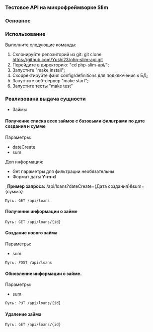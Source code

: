 ### Тестовое API на микрофреймворке Slim

### Основное

### Использование
Выполните следующие команды:
1. Склонируйте репозиторий из git: git clone https://github.com/Yushi23/php-slim-api.git
2. Перейдите в директорию: "cd php-slim-api/";
3. Запустите "make install";
4. Скорректируйте файл config/definitions для подключения к БД;
5. Запустите веб-сервер "make start";
6. Запустите тесты "make test"

### Реализована выдача сущности
- Займы

#### Получение списка всех займов с базовыми фильтрами по дате создания и сумме

Параметры:

- dateСreate
- sum

Доп информация:

- Get параметры для фильтрации необязательны
- Формат даты **Y-m-d**

_**Пример запроса:** /api/loans?dateCreate={Дата создания}&sum={сумма}

`Путь: GET /api/loans`

#### Получение информации о займе

`Путь: GET /api/loans/{id}`

#### Создание нового займа

Параметры:

- sum

`Путь: POST /api/loans`

#### Обновление информации о займе.

Параметры:

- sum

`Путь: PUT /api/loans/{id}`

#### Удаление займа

`Путь: GET /api/loans/{id}`